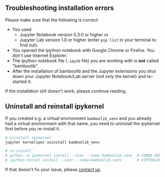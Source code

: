 ## Troubleshooting installation errors

Please make sure that the following is correct:

- You used
    - Jupyter Notebook version 5.3.0 or higher or
    - Jupyter Lab version 1.0 or higher (enter `pip list` in your terminal to find out).
- You opened the ipython notebook with Google Chrome or Firefox. You don't use Internet Explorer.
- The ipython notebook file (`.ipynb` file) you are working with is **not** called "bamboolib".
- After the installation of bamboolib and the Jupyter extensions you shut down your Jupyter Notebook/Lab server (not only the kernel) and re-started it.

If the installation still doesn't work, please continue reading.

<!-- ## Manually install and enable Jupyter Extensions

As of Jupyter Notebook 5.3+, pip will not only install bamboolib, but also it's required notebook extensions. Sometimes however, this doesn't work automatically.

In such a case, you need to install and enable the bamboolib extension manually.

Open your terminal and run

```bash
jupyter nbextension enable --py widgetsnbextension --sys-prefix
jupyter nbextension install --py bamboolib --sys-prefix
jupyter nbextension enable --py bamboolib --sys-prefix
```

Then, restart your Jupyter notebook (make sure to shut down the server and start it over again) and run the code snippet again. -->

## Uninstall and reinstall ipykernel

If you created e.g. a virtual environment `bamboolib_venv` and you already had a virtual environment with that name, you need to uninstall the ipykernel first before you re-install it.

```bash
# uninstall ipykernel
jupyter kernelspec uninstall bamboolib_venv

# re-install
# python -m ipykernel install --user --name bamboolib_venv  # CONDA ENV
# ipython kernel install --user --name=bamboolib_venv       # VIRTUALENV
```

If that doesn't fix your issue, please [contact us](mailto:support@8080labs.com).